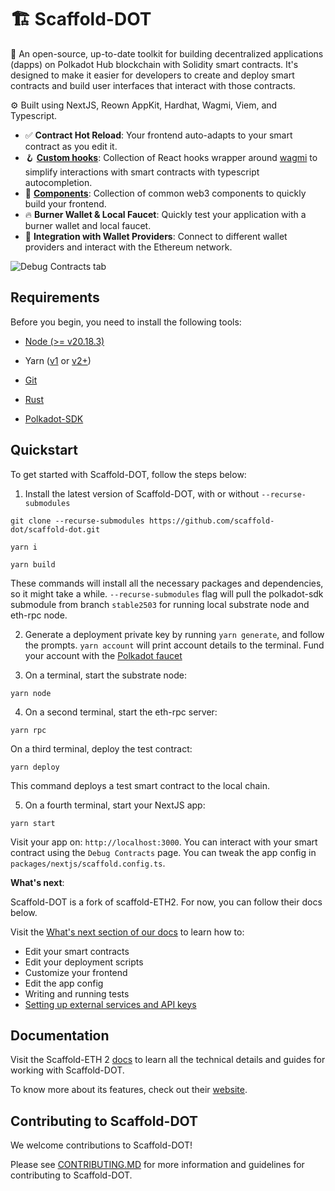 # 🏗 Scaffold-DOT


🧪 An open-source, up-to-date toolkit for building decentralized applications (dapps) on Polkadot Hub blockchain with Solidity smart contracts. It's designed to make it easier for developers to create and deploy smart contracts and build user interfaces that interact with those contracts.

⚙️ Built using NextJS, Reown AppKit, Hardhat, Wagmi, Viem, and Typescript.

- ✅ **Contract Hot Reload**: Your frontend auto-adapts to your smart contract as you edit it.
- 🪝 **[Custom hooks](https://docs.scaffoldeth.io/hooks/)**: Collection of React hooks wrapper around [wagmi](https://wagmi.sh/) to simplify interactions with smart contracts with typescript autocompletion.
- 🧱 [**Components**](https://docs.scaffoldeth.io/components/): Collection of common web3 components to quickly build your frontend.
- 🔥 **Burner Wallet & Local Faucet**: Quickly test your application with a burner wallet and local faucet.
- 🔐 **Integration with Wallet Providers**: Connect to different wallet providers and interact with the Ethereum network.

![Debug Contracts tab](https://github.com/scaffold-eth/scaffold-eth-2/assets/55535804/b237af0c-5027-4849-a5c1-2e31495cccb1)

## Requirements

Before you begin, you need to install the following tools:

- [Node (>= v20.18.3)](https://nodejs.org/en/download/)
- Yarn ([v1](https://classic.yarnpkg.com/en/docs/install/) or [v2+](https://yarnpkg.com/getting-started/install))
- [Git](https://git-scm.com/downloads)

- [Rust](https://www.rust-lang.org/)
- [Polkadot-SDK](https://docs.polkadot.com/develop/parachains/install-polkadot-sdk/)

## Quickstart

To get started with Scaffold-DOT, follow the steps below:

1. Install the latest version of Scaffold-DOT, with or without `--recurse-submodules`

```
git clone --recurse-submodules https://github.com/scaffold-dot/scaffold-dot.git
```

```
yarn i
```

```
yarn build
```

These commands will install all the necessary packages and dependencies, so it might take a while. `--recurse-submodules` flag will pull the polkadot-sdk submodule from branch `stable2503` for running local substrate node and eth-rpc node.


2. Generate a deployment private key by running `yarn generate`, and follow the prompts. `yarn account` will print account details to the terminal. Fund your account with the [Polkadot faucet](https://faucet.polkadot.io/?parachain=1111)

3. On a terminal, start the substrate node:

```
yarn node
```

4. On a second terminal, start the eth-rpc server:

```
yarn rpc
```

On a third terminal, deploy the test contract:

```
yarn deploy
```

This command deploys a test smart contract to the local chain.


5. On a fourth terminal, start your NextJS app:

```
yarn start
```

Visit your app on: `http://localhost:3000`. You can interact with your smart contract using the `Debug Contracts` page. You can tweak the app config in `packages/nextjs/scaffold.config.ts`.

**What's next**:

Scaffold-DOT is a fork of scaffold-ETH2. For now, you can follow their docs below.

Visit the [What's next section of our docs](https://docs.scaffoldeth.io/quick-start/environment#whats-next) to learn how to:

- Edit your smart contracts
- Edit your deployment scripts
- Customize your frontend
- Edit the app config
- Writing and running tests
- [Setting up external services and API keys](https://docs.scaffoldeth.io/deploying/deploy-smart-contracts#configuration-of-third-party-services-for-production-grade-apps)

## Documentation

Visit the Scaffold-ETH 2 [docs](https://docs.scaffoldeth.io) to learn all the technical details and guides for working with Scaffold-DOT.

To know more about its features, check out their [website](https://scaffoldeth.io).

## Contributing to Scaffold-DOT

We welcome contributions to Scaffold-DOT!

Please see [CONTRIBUTING.MD](https://github.com/scaffold-dot/scaffold-dot/blob/main/CONTRIBUTING.md) for more information and guidelines for contributing to Scaffold-DOT.
